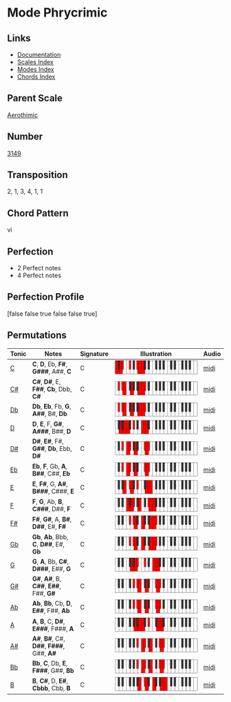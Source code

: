 # Mode Phrycrimic

## Links

- [Documentation](README.md)
- [Scales Index](Scales.md)
- [Modes Index](Modes.md)
- [Chords Index](Chords.md)

## Parent Scale

[Aerothimic](ScaleAerothimic.md)

## Number

[3149](https://ianring.com/musictheory/scales/3149)

## Transposition

2, 1, 3, 4, 1, 1

## Chord Pattern

vi

## Perfection

- 2 Perfect notes
- 4 Perfect notes

## Perfection Profile

[false false true false false true]

## Permutations

| Tonic | Notes | Signature | Illustration | Audio |
|-------|-------|-----------|--------------|-------|
| [C](ModeCNaturalPhrycrimic.md) | **C**, **D**, Eb, **F#**, **G###**, A##, **C** | C | ![CNaturalPhrycrimic](ModeCNaturalPhrycrimic.png) | [midi](https://github.com/edipermadi/music/blob/main/docs/ModeCNaturalPhrycrimic.mid?raw=true) |
| [C#](ModeCSharpPhrycrimic.md) | **C#**, **D#**, E, **F##**, **Cb**, Dbb, **C#** | C | ![CSharpPhrycrimic](ModeCSharpPhrycrimic.png) | [midi](https://github.com/edipermadi/music/blob/main/docs/ModeCSharpPhrycrimic.mid?raw=true) |
| [Db](ModeDFlatPhrycrimic.md) | **Db**, **Eb**, Fb, **G**, **A##**, B#, **Db** | C | ![DFlatPhrycrimic](ModeDFlatPhrycrimic.png) | [midi](https://github.com/edipermadi/music/blob/main/docs/ModeDFlatPhrycrimic.mid?raw=true) |
| [D](ModeDNaturalPhrycrimic.md) | **D**, **E**, F, **G#**, **A###**, B##, **D** | C | ![DNaturalPhrycrimic](ModeDNaturalPhrycrimic.png) | [midi](https://github.com/edipermadi/music/blob/main/docs/ModeDNaturalPhrycrimic.mid?raw=true) |
| [D#](ModeDSharpPhrycrimic.md) | **D#**, **E#**, F#, **G##**, **Db**, Ebb, **D#** | C | ![DSharpPhrycrimic](ModeDSharpPhrycrimic.png) | [midi](https://github.com/edipermadi/music/blob/main/docs/ModeDSharpPhrycrimic.mid?raw=true) |
| [Eb](ModeEFlatPhrycrimic.md) | **Eb**, **F**, Gb, **A**, **B##**, C##, **Eb** | C | ![EFlatPhrycrimic](ModeEFlatPhrycrimic.png) | [midi](https://github.com/edipermadi/music/blob/main/docs/ModeEFlatPhrycrimic.mid?raw=true) |
| [E](ModeENaturalPhrycrimic.md) | **E**, **F#**, G, **A#**, **B###**, C###, **E** | C | ![ENaturalPhrycrimic](ModeENaturalPhrycrimic.png) | [midi](https://github.com/edipermadi/music/blob/main/docs/ModeENaturalPhrycrimic.mid?raw=true) |
| [F](ModeFNaturalPhrycrimic.md) | **F**, **G**, Ab, **B**, **C###**, D##, **F** | C | ![FNaturalPhrycrimic](ModeFNaturalPhrycrimic.png) | [midi](https://github.com/edipermadi/music/blob/main/docs/ModeFNaturalPhrycrimic.mid?raw=true) |
| [F#](ModeFSharpPhrycrimic.md) | **F#**, **G#**, A, **B#**, **D##**, E#, **F#** | C | ![FSharpPhrycrimic](ModeFSharpPhrycrimic.png) | [midi](https://github.com/edipermadi/music/blob/main/docs/ModeFSharpPhrycrimic.mid?raw=true) |
| [Gb](ModeGFlatPhrycrimic.md) | **Gb**, **Ab**, Bbb, **C**, **D##**, E#, **Gb** | C | ![GFlatPhrycrimic](ModeGFlatPhrycrimic.png) | [midi](https://github.com/edipermadi/music/blob/main/docs/ModeGFlatPhrycrimic.mid?raw=true) |
| [G](ModeGNaturalPhrycrimic.md) | **G**, **A**, Bb, **C#**, **D###**, E##, **G** | C | ![GNaturalPhrycrimic](ModeGNaturalPhrycrimic.png) | [midi](https://github.com/edipermadi/music/blob/main/docs/ModeGNaturalPhrycrimic.mid?raw=true) |
| [G#](ModeGSharpPhrycrimic.md) | **G#**, **A#**, B, **C##**, **E##**, F##, **G#** | C | ![GSharpPhrycrimic](ModeGSharpPhrycrimic.png) | [midi](https://github.com/edipermadi/music/blob/main/docs/ModeGSharpPhrycrimic.mid?raw=true) |
| [Ab](ModeAFlatPhrycrimic.md) | **Ab**, **Bb**, Cb, **D**, **E##**, F##, **Ab** | C | ![AFlatPhrycrimic](ModeAFlatPhrycrimic.png) | [midi](https://github.com/edipermadi/music/blob/main/docs/ModeAFlatPhrycrimic.mid?raw=true) |
| [A](ModeANaturalPhrycrimic.md) | **A**, **B**, C, **D#**, **E###**, F###, **A** | C | ![ANaturalPhrycrimic](ModeANaturalPhrycrimic.png) | [midi](https://github.com/edipermadi/music/blob/main/docs/ModeANaturalPhrycrimic.mid?raw=true) |
| [A#](ModeASharpPhrycrimic.md) | **A#**, **B#**, C#, **D##**, **F###**, G##, **A#** | C | ![ASharpPhrycrimic](ModeASharpPhrycrimic.png) | [midi](https://github.com/edipermadi/music/blob/main/docs/ModeASharpPhrycrimic.mid?raw=true) |
| [Bb](ModeBFlatPhrycrimic.md) | **Bb**, **C**, Db, **E**, **F###**, G##, **Bb** | C | ![BFlatPhrycrimic](ModeBFlatPhrycrimic.png) | [midi](https://github.com/edipermadi/music/blob/main/docs/ModeBFlatPhrycrimic.mid?raw=true) |
| [B](ModeBNaturalPhrycrimic.md) | **B**, **C#**, D, **E#**, **Cbbb**, Cbb, **B** | C | ![BNaturalPhrycrimic](ModeBNaturalPhrycrimic.png) | [midi](https://github.com/edipermadi/music/blob/main/docs/ModeBNaturalPhrycrimic.mid?raw=true) |
